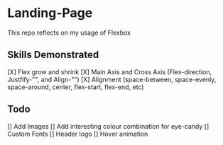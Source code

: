 # Landing-Page

This repo reflects on my usage of Flexbox

## Skills Demonstrated

[X] Flex grow and shrink
[X] Main Axis and Cross Axis (Flex-direction, Justfify-"", and Align-"")
[X] Alignment (space-between, space-evenly, space-around, center, flex-start, flex-end, etc)

## Todo
[] Add Images
[] Add interesting colour combination for eye-candy
[] Custom Fonts
[] Header logo
[] Hover animation
